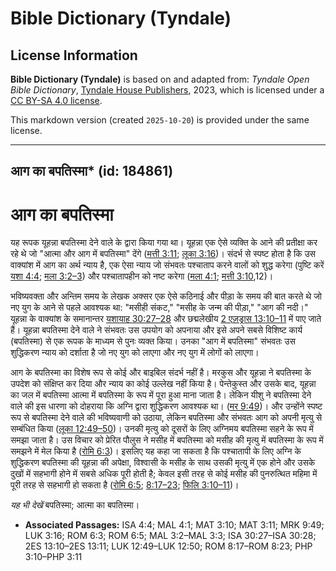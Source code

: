 # Bible Dictionary (Tyndale)

## License Information

**Bible Dictionary (Tyndale)** is based on and adapted from: _Tyndale Open Bible Dictionary_, [Tyndale House Publishers](https://tyndaleopenresources.com/), 2023, which is licensed under a [CC BY-SA 4.0 license](https://creativecommons.org/licenses/by-sa/4.0/legalcode.en).

This markdown version (created `2025-10-20`) is provided under the same license.



--------------------------------

## आग का बपतिस्मा* (id: 184861)

आग का बपतिस्मा
==============

यह रूपक यूहन्ना बपतिस्मा देने वाले के द्वारा किया गया था। यूहन्ना एक ऐसे व्यक्ति के आने की प्रतीक्षा कर रहे थे जो "आत्मा और आग में बपतिस्मा" देंगे ([मत्ती 3:11](https://ref.ly/Matt3:11); [लूका 3:16](https://ref.ly/Luke3:16))। संदर्भ से स्पष्ट होता है कि उस वाक्यांश में आग का अर्थ न्याय है, एक ऐसा न्याय जो संभवतः पश्चाताप करने वालों को शुद्ध करेगा (पुष्टि करें [यशा 4:4](https://ref.ly/Isa4:4); [मला 3:2–3](https://ref.ly/Mal3:2-Mal3:3)) और पश्चातापहीन को नष्ट करेगा ([मला 4:1](https://ref.ly/Mal4:1); [मत्ती 3:10](https://ref.ly/Matt3:10),12\)। 

भविष्यवक्ता और अन्तिम समय के लेखक अक्सर एक ऐसे कठिनाई और पीड़ा के समय की बात करते थे जो नए युग के आने से पहले आवश्यक था: "मसीही संकट," "मसीह के जन्म की पीड़ा," "आग की नदी।" यूहन्ना के वाक्यांश के समानान्तर [यशायाह 30:27–28](https://ref.ly/Isa30:27-Isa30:28) और छद्मलेखीय [2 एज़ड्रास 13:10–11](https://ref.ly/2Esd13:10-2Esd13:11) में पाए जाते हैं। यूहन्ना बपतिस्मा देने वाले ने संभवतः उस उपयोग को अपनाया और इसे अपने सबसे विशिष्ट कार्य (बपतिस्मा) से एक रूपक के माध्यम से पुनः व्यक्त किया। उनका "आग में बपतिस्मा" संभवतः उस शुद्धिकरण न्याय को दर्शाता है जो नए युग को लाएगा और नए युग में लोगों को लाएगा।

आग के बपतिस्मा का विशेष रूप से कोई और बाइबिल संदर्भ नहीं है। मरकुस और यूहन्ना ने बपतिस्मा के उपदेश को संक्षिप्त कर दिया और न्याय का कोई उल्लेख नहीं किया है। पेन्तेकुस्त और उसके बाद, यूहन्ना का जल में बपतिस्मा आत्मा में बपतिस्मा के रूप में पूरा हुआ माना जाता है। लेकिन यीशु ने बपतिस्मा देने वाले की इस धारणा को दोहराया कि अग्नि द्वारा शुद्धिकरण आवश्यक था। ([मर 9:49](https://ref.ly/Mark9:49))। और उन्होंने स्पष्ट रूप से बपतिस्मा देने वाले की भविष्यवाणी को उठाया, लेकिन बपतिस्मा और संभवतः आग को अपनी मृत्यु से सम्बंधित किया ([लूका 12:49–50](https://ref.ly/Luke12:49-Luke12:50))। उनकी मृत्यु को दूसरों के लिए अग्निमय बपतिस्मा सहने के रूप में समझा जाता है। उस विचार को प्रेरित पौलुस ने मसीह में बपतिस्मा को मसीह की मृत्यु में बपतिस्मा के रूप में समझने में मेल किया है ([रोमि 6:3](https://ref.ly/Rom6:3))। इसलिए यह कहा जा सकता है कि पश्चातापी के लिए अग्नि के शुद्धिकरण बपतिस्मा की यूहन्ना की अपेक्षा, विश्वासी के मसीह के साथ उसकी मृत्यु में एक होने और उसके दुखों में सहभागी होने में सबसे अधिक पूरी होती है; केवल इसी तरह से कोई मसीह की पुनरुत्थित महिमा में पूरी तरह से सहभागी हो सकता है ([रोमि 6:5](https://ref.ly/Rom6:5); [8:17–23](https://ref.ly/Rom8:17-Rom8:23); [फिलि 3:10–11](https://ref.ly/Phil3:10-Phil3:11))।

*यह भी देखें* बपतिस्मा; आत्मा का बपतिस्मा।

* **Associated Passages:** ISA 4:4; MAL 4:1; MAT 3:10; MAT 3:11; MRK 9:49; LUK 3:16; ROM 6:3; ROM 6:5; MAL 3:2–MAL 3:3; ISA 30:27–ISA 30:28; 2ES 13:10–2ES 13:11; LUK 12:49–LUK 12:50; ROM 8:17–ROM 8:23; PHP 3:10–PHP 3:11


